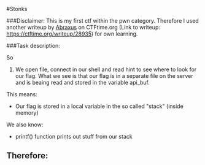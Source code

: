 #Stonks

###Disclaimer:
This is my first ctf within the pwn category. Therefore I used another writeup by [Abraxus](https://ctftime.org/user/100246) on CTFtime.org (Link to writeup: https://ctftime.org/writeup/28935) for own learning.

###Task description:



So

1. We open file, connect in our shell and read hint to see where to look for our flag. What we see is that our flag is in a separate file on the server and is beaing read and stored in the variable api_buf.



  This means:
  - Our flag is stored in a local variable in the so called "stack" (inside memory)

  We also know:
  - printf() function prints out stuff from our stack

  Therefore:
  - 
    
